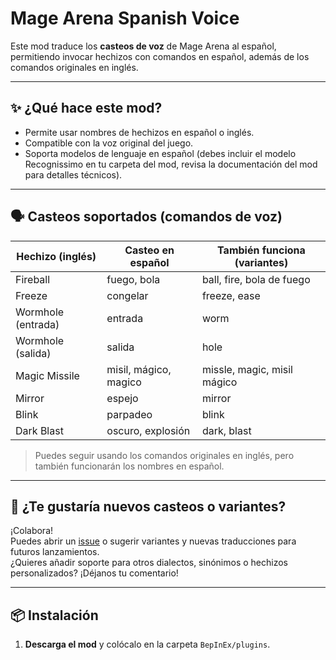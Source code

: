 # Mage Arena Spanish Voice

Este mod traduce los **casteos de voz** de Mage Arena al español, permitiendo invocar hechizos con comandos en español, además de los comandos originales en inglés.

---

## ✨ **¿Qué hace este mod?**

- Permite usar nombres de hechizos en español o inglés.
- Compatible con la voz original del juego.
- Soporta modelos de lenguaje en español (debes incluir el modelo Recognissimo en tu carpeta del mod, revisa la documentación del mod para detalles técnicos).

---

## 🗣️ **Casteos soportados (comandos de voz)**

| Hechizo (inglés)   | Casteo en español         | También funciona (variantes)      |
|--------------------|--------------------------|-----------------------------------|
| Fireball           | fuego, bola              | ball, fire, bola de fuego         |
| Freeze             | congelar                 | freeze, ease                      |
| Wormhole (entrada) | entrada                  | worm                              |
| Wormhole (salida)  | salida                   | hole                              |
| Magic Missile      | misil, mágico, magico    | missle, magic, misil mágico       |
| Mirror             | espejo                   | mirror                            |
| Blink              | parpadeo                 | blink                             |
| Dark Blast         | oscuro, explosión        | dark, blast                       |

> Puedes seguir usando los comandos originales en inglés, pero también funcionarán los nombres en español.

---

## 💬 **¿Te gustaría nuevos casteos o variantes?**

¡Colabora!  
Puedes abrir un [issue](AQUÍ_TU_URL_DE_GITHUB/issues) o sugerir variantes y nuevas traducciones para futuros lanzamientos.  
¿Quieres añadir soporte para otros dialectos, sinónimos o hechizos personalizados? ¡Déjanos tu comentario!

---

## 📦 **Instalación**

1. **Descarga el mod** y colócalo en la carpeta `BepInEx/plugins`.

